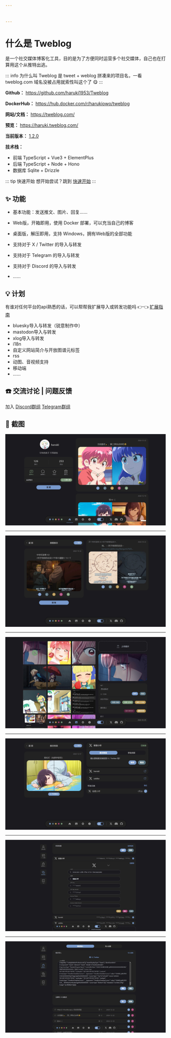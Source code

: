 ```yaml
---


---
```


# 什么是 Tweblog <Badge type="tip" text="1.2.0" />

是一个社交媒体博客化工具，目的是为了方便同时运营多个社交媒体，自己也在打算用这个从推特出逃。

::: info 为什么叫 Tweblog
是 tweet + weblog 拼凑来的项目名，一看 tweblog.com 域名没被占用就索性叫这个了 😋
:::

**Github：** https://github.com/haruki1953/Tweblog

**DockerHub：** https://hub.docker.com/r/harukiowo/tweblog

**网站/文档：** https://tweblog.com/

**预览：** https://haruki.tweblog.com/

**当前版本：** [1.2.0](./changelog.md#120)

**技术栈：**
- 前端 TypeScript + Vue3 + ElementPlus
- 后端 TypeScript + Node + Hono
- 数据库 Sqlite + Drizzle

::: tip 快速开始
想开始尝试？跳到 [快速开始](./getting-started)
:::

## ✨ 功能

- 基本功能：发送推文、图片、回复……

- Web版，开箱即用，使用 Docker 部署，可以充当自己的博客

- 桌面版，解压即用，支持 Windows，拥有Web版的全部功能

- 支持对于 X / Twitter 的导入与转发

- 支持对于 Telegram 的导入与转发

- 支持对于 Discord 的导入与转发

- ......

## 💡 计划

有谁对任何平台的api熟悉的话，可以帮帮我扩展导入或转发功能吗 👉👈 [扩展指南](./extension/project.md) 

- bluesky导入与转发（锐意制作中）
- mastodon导入与转发
- xlog导入与转发
- i18n
- 自定义网站简介与开放图谱元标签
- rss
- 动图、音视频支持
- 移动端
- ......

## ☎️ 交流讨论 | 问题反馈

加入 [Discord群组](https://discord.gg/6pMkmMBnGH) [Telegram群组](https://t.me/tweblog)


## 📸 截图

![alt text](./assets/image.jpg)

---

![alt text](./assets/image-1.jpg)

---

![alt text](./assets/image-2.jpg)

---

![alt text](./assets/image-3.jpg)

---

![alt text](./assets/image-5.jpg)

---

![alt text](./assets/image-6.jpg)